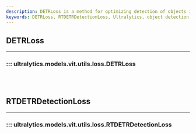 ```yaml
---
description: DETRLoss is a method for optimizing detection of objects in images. Learn how to use it in RTDETRDetectionLoss at Ultralytics Docs.
keywords: DETRLoss, RTDETRDetectionLoss, Ultralytics, object detection, image classification, computer vision
---
```


## DETRLoss
---
### ::: ultralytics.models.vit.utils.loss.DETRLoss
<br><br>

## RTDETRDetectionLoss
---
### ::: ultralytics.models.vit.utils.loss.RTDETRDetectionLoss
<br><br>
